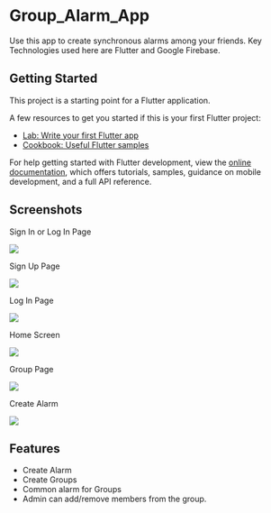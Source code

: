 # Group_Alarm_App

Use this app to create synchronous alarms among your friends. Key Technologies used here are Flutter and Google Firebase.

## Getting Started

This project is a starting point for a Flutter application.

A few resources to get you started if this is your first Flutter project:

- [Lab: Write your first Flutter app](https://docs.flutter.dev/get-started/codelab)
- [Cookbook: Useful Flutter samples](https://docs.flutter.dev/cookbook)

For help getting started with Flutter development, view the
[online documentation](https://docs.flutter.dev/), which offers tutorials,
samples, guidance on mobile development, and a full API reference.

## Screenshots

Sign In or Log In Page

<img src="Sign_Log.jpeg" />

Sign Up Page

<img src="Signup.jpeg" />

Log In Page

<img src="Login.jpeg" />

Home Screen

<img src="homescreen.jpeg" />

Group Page

<img src="groupPage.jpeg" />

Create Alarm

<img src="createalarm.jpeg" />


## Features

- Create Alarm
- Create Groups
- Common alarm for Groups
- Admin can add/remove members from the group.
